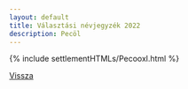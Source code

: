 ```yaml
---
layout: default
title: Választási névjegyzék 2022
description: Pecöl
---
```


{% include settlementHTMLs/Pecooxl.html %}

[Vissza](./)